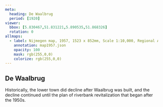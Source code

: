 ```yaml
---
meta:
  heading: De Waalbrug
  period: [1920]
viewer:
  bbox: [5.830467,51.831221,5.890535,51.868326]
  rotation: 0
allmaps:
  - label: Nijmegen map, 1957, 1523 x 852mm, Scale 1:10,000, Regional Archive Nijmegen.
    annotation: map1957.json
    opacity: 100
    mask: rgb(255,0,0)
    colorize: rgb(255,0,0)
---
```


## De Waalbrug

Historically, the lower town did decline after Waalbrug was built, and the decline continued until the plan of riverbank revitalization that began after the 1950s.
